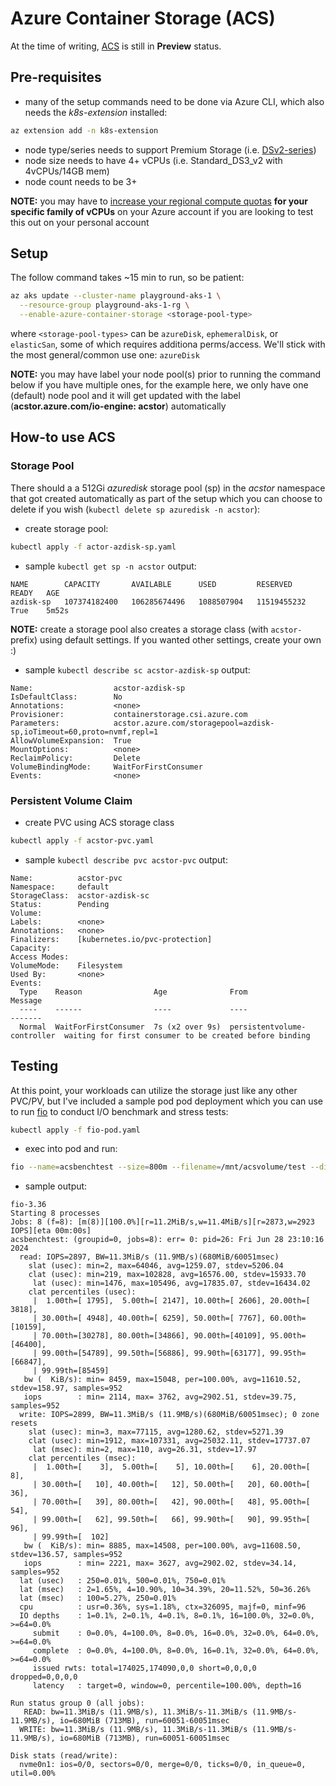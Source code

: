 # Azure Container Storage (ACS)

At the time of writing, [ACS](https://azure.microsoft.com/en-us/products/container-storage) is still in **Preview** status.

## Pre-requisites
- many of the setup commands need to be done via Azure CLI, which also needs the *k8s-extension* installed:
```sh
az extension add -n k8s-extension
```

- node type/series needs to support Premium Storage (i.e. [DSv2-series](https://learn.microsoft.com/en-us/azure/virtual-machines/dv2-dsv2-series#dsv2-series))
- node size needs to have 4+ vCPUs (i.e. Standard_DS3_v2 with 4vCPUs/14GB mem)
- node count needs to be 3+

**NOTE:** you may have to [increase your regional compute quotas](https://learn.microsoft.com/en-us/azure/quotas/regional-quota-requests) **for your specific family of vCPUs** on your Azure account if you are looking to test this out on your personal account


## Setup
The follow command takes ~15 min to run, so be patient:
```sh
az aks update --cluster-name playground-aks-1 \
  --resource-group playground-aks-1-rg \
  --enable-azure-container-storage <storage-pool-type>
```
where `<storage-pool-types>` can be `azureDisk`, `ephemeralDisk`, or `elasticSan`, some of which requires additiona perms/access.  We'll stick with the most general/common use one: `azureDisk`

**NOTE:** you may have label your node pool(s) prior to running the command below if you have multiple ones, for the example here, we only have one (default) node pool and it will get updated with the label (**acstor.azure.com/io-engine: acstor**) automatically


## How-to use ACS
### Storage Pool
There should a a 512Gi *azuredisk* storage pool (sp) in the *acstor* namespace that got created automatically as part of the setup which you can choose to delete if you wish (`kubectl delete sp azuredisk -n acstor`):

- create storage pool:
```sh
kubectl apply -f actor-azdisk-sp.yaml
```

- sample `kubectl get sp -n acstor` output:
```
NAME        CAPACITY       AVAILABLE      USED         RESERVED      READY   AGE
azdisk-sp   107374182400   106285674496   1088507904   11519455232   True    5m52s
```

**NOTE:** create a storage pool also creates a storage class (with `acstor-` prefix) using default settings.  If you wanted other settings, create your own :)

- sample `kubectl describe sc acstor-azdisk-sp` output:
```
Name:                  acstor-azdisk-sp
IsDefaultClass:        No
Annotations:           <none>
Provisioner:           containerstorage.csi.azure.com
Parameters:            acstor.azure.com/storagepool=azdisk-sp,ioTimeout=60,proto=nvmf,repl=1
AllowVolumeExpansion:  True
MountOptions:          <none>
ReclaimPolicy:         Delete
VolumeBindingMode:     WaitForFirstConsumer
Events:                <none>
```

### Persistent Volume Claim
- create PVC using ACS storage class
```sh
kubectl apply -f acstor-pvc.yaml
```

- sample `kubectl describe pvc acstor-pvc` output:
```
Name:          acstor-pvc
Namespace:     default
StorageClass:  acstor-azdisk-sc
Status:        Pending
Volume:
Labels:        <none>
Annotations:   <none>
Finalizers:    [kubernetes.io/pvc-protection]
Capacity:
Access Modes:
VolumeMode:    Filesystem
Used By:       <none>
Events:
  Type    Reason                Age              From                         Message
  ----    ------                ----             ----                         -------
  Normal  WaitForFirstConsumer  7s (x2 over 9s)  persistentvolume-controller  waiting for first consumer to be created before binding
```


## Testing
At this point, your workloads can utilize the storage just like any other PVC/PV, but I've included a sample pod pod deployment which you can use to run [fio](https://github.com/axboe/fio) to conduct I/O benchmark and stress tests:
```sh
kubectl apply -f fio-pod.yaml
```

- exec into pod and run:
```sh
fio --name=acsbenchtest --size=800m --filename=/mnt/acsvolume/test --direct=1 --rw=randrw --ioengine=libaio --bs=4k --iodepth=16 --numjobs=8 --time_based --group_reporting --runtime=60
```

- sample output:
```
fio-3.36
Starting 8 processes
Jobs: 8 (f=8): [m(8)][100.0%][r=11.2MiB/s,w=11.4MiB/s][r=2873,w=2923 IOPS][eta 00m:00s]
acsbenchtest: (groupid=0, jobs=8): err= 0: pid=26: Fri Jun 28 23:10:16 2024
  read: IOPS=2897, BW=11.3MiB/s (11.9MB/s)(680MiB/60051msec)
    slat (usec): min=2, max=64046, avg=1259.07, stdev=5206.04
    clat (usec): min=219, max=102828, avg=16576.00, stdev=15933.70
     lat (usec): min=1476, max=105496, avg=17835.07, stdev=16434.02
    clat percentiles (usec):
     |  1.00th=[ 1795],  5.00th=[ 2147], 10.00th=[ 2606], 20.00th=[ 3818],
     | 30.00th=[ 4948], 40.00th=[ 6259], 50.00th=[ 7767], 60.00th=[10159],
     | 70.00th=[30278], 80.00th=[34866], 90.00th=[40109], 95.00th=[46400],
     | 99.00th=[54789], 99.50th=[56886], 99.90th=[63177], 99.95th=[66847],
     | 99.99th=[85459]
   bw (  KiB/s): min= 8459, max=15048, per=100.00%, avg=11610.52, stdev=158.97, samples=952
   iops        : min= 2114, max= 3762, avg=2902.51, stdev=39.75, samples=952
  write: IOPS=2899, BW=11.3MiB/s (11.9MB/s)(680MiB/60051msec); 0 zone resets
    slat (usec): min=3, max=77115, avg=1280.62, stdev=5271.39
    clat (usec): min=1912, max=107331, avg=25032.11, stdev=17737.07
     lat (msec): min=2, max=110, avg=26.31, stdev=17.97
    clat percentiles (msec):
     |  1.00th=[    3],  5.00th=[    5], 10.00th=[    6], 20.00th=[    8],
     | 30.00th=[   10], 40.00th=[   12], 50.00th=[   20], 60.00th=[   36],
     | 70.00th=[   39], 80.00th=[   42], 90.00th=[   48], 95.00th=[   54],
     | 99.00th=[   62], 99.50th=[   66], 99.90th=[   90], 99.95th=[   96],
     | 99.99th=[  102]
   bw (  KiB/s): min= 8885, max=14508, per=100.00%, avg=11608.50, stdev=136.57, samples=952
   iops        : min= 2221, max= 3627, avg=2902.02, stdev=34.14, samples=952
  lat (usec)   : 250=0.01%, 500=0.01%, 750=0.01%
  lat (msec)   : 2=1.65%, 4=10.90%, 10=34.39%, 20=11.52%, 50=36.26%
  lat (msec)   : 100=5.27%, 250=0.01%
  cpu          : usr=0.36%, sys=1.18%, ctx=326095, majf=0, minf=96
  IO depths    : 1=0.1%, 2=0.1%, 4=0.1%, 8=0.1%, 16=100.0%, 32=0.0%, >=64=0.0%
     submit    : 0=0.0%, 4=100.0%, 8=0.0%, 16=0.0%, 32=0.0%, 64=0.0%, >=64=0.0%
     complete  : 0=0.0%, 4=100.0%, 8=0.0%, 16=0.1%, 32=0.0%, 64=0.0%, >=64=0.0%
     issued rwts: total=174025,174090,0,0 short=0,0,0,0 dropped=0,0,0,0
     latency   : target=0, window=0, percentile=100.00%, depth=16

Run status group 0 (all jobs):
   READ: bw=11.3MiB/s (11.9MB/s), 11.3MiB/s-11.3MiB/s (11.9MB/s-11.9MB/s), io=680MiB (713MB), run=60051-60051msec
  WRITE: bw=11.3MiB/s (11.9MB/s), 11.3MiB/s-11.3MiB/s (11.9MB/s-11.9MB/s), io=680MiB (713MB), run=60051-60051msec

Disk stats (read/write):
  nvme0n1: ios=0/0, sectors=0/0, merge=0/0, ticks=0/0, in_queue=0, util=0.00%
```
